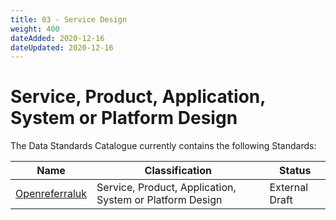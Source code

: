 ```yaml
---
title: 03 - Service Design
weight: 400
dateAdded: 2020-12-16
dateUpdated: 2020-12-16
---
```


# Service, Product, Application, System or Platform Design

The Data Standards Catalogue currently contains the following Standards:

| Name | Classification | Status |
| --- | --- | --- |
| [Openreferraluk](openreferraluk/) | Service, Product, Application, System or Platform Design | External Draft |